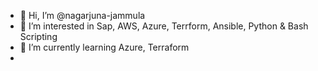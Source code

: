 - 👋 Hi, I’m @nagarjuna-jammula
- 👀 I’m interested in Sap, AWS, Azure, Terrform, Ansible, Python & Bash Scripting
- 🌱 I’m currently learning Azure, Terraform
- 
